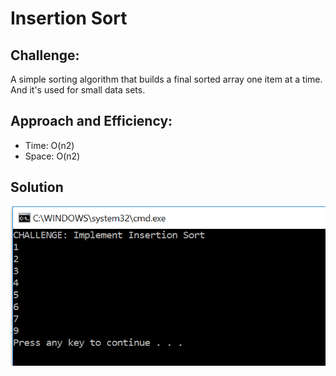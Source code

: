 # Insertion Sort

## Challenge:

A simple sorting algorithm that builds a final sorted array one item at a time. And it's used for small data sets. 
## Approach and Efficiency:

- Time: O(n2) 
- Space: O(n2)

## Solution
![insertion sort](https://github.com/trecain/Data-Structures-and-Algorithms/blob/master/assets/insertionSort.PNG)
